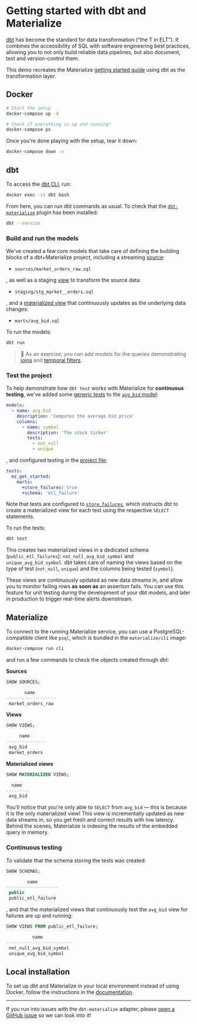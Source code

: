 # Getting started with dbt and Materialize

[dbt](https://docs.getdbt.com/docs/introduction) has become the standard for data transformation (“the T in ELT”). It combines the accessibility of SQL with software engineering best practices, allowing you to not only build reliable data pipelines, but also document, test and version-control them.

This demo recreates the Materialize [getting started guide](https://materialize.com/docs/get-started/) using dbt as the transformation layer.

## Docker

```bash
# Start the setup
docker-compose up -d

# Check if everything is up and running!
docker-compose ps
```

Once you're done playing with the setup, tear it down:

```bash
docker-compose down -v
```

## dbt

To access the [dbt CLI](https://docs.getdbt.com/dbt-cli/cli-overview), run:

```bash
docker exec -it dbt bash
```

From here, you can run dbt commands as usual. To check that the [`dbt-materialize`](https://pypi.org/project/dbt-materialize/) plugin has been installed:

```bash
dbt --version
```

### Build and run the models

We've created a few core models that take care of defining the building blocks of a dbt+Materialize project, including a streaming [source](https://materialize.com/docs/overview/api-components/#sources):

- `sources/market_orders_raw.sql`

, as well as a staging [view](https://materialize.com/docs/overview/api-components/#non-materialized-views) to transform the source data:

- `staging/stg_market__orders.sql`

, and a [materialized view](https://materialize.com/docs/overview/api-components/#materialized-views) that continuously updates as the underlying data changes:

- `marts/avg_bid.sql`

To run the models:

```bash
dbt run
```

> :crab: As an exercise, you can add models for the queries demonstrating [joins](https://materialize.com/docs/get-started/#joins) and [temporal filters](https://materialize.com/docs/get-started/#temporal-filters).

### Test the project

To help demonstrate how `dbt test` works with Materialize for **continuous testing**, we've added some [generic tests](https://docs.getdbt.com/docs/building-a-dbt-project/tests#generic-tests) to the [`avg_bid` model](dbt/models/marts/avg_bid.sql):

```yaml
models:
  - name: avg_bid
    description: 'Computes the average bid price'
    columns:
      - name: symbol
        description: 'The stock ticker'
        tests:
          - not_null
          - unique
```

, and configured testing in the [project file](dbt/dbt_project.yml):

```yaml
tests:
  mz_get_started:
    marts:
      +store_failures: true
      +schema: 'etl_failure'
```

Note that tests are configured to [`store_failures`](https://docs.getdbt.com/reference/resource-configs/store_failures), which instructs dbt to create a materialized view for each test using the respective `SELECT` statements.

To run the tests:

```bash
dbt test
```

This creates two materialized views in a dedicated schema (`public_etl_failures`): `not_null_avg_bid_symbol` and `unique_avg_bid_symbol`. dbt takes care of naming the views based on the type of test (`not_null`, `unique`) and the columns being tested (`symbol`).

These views are continuously updated as new data streams in, and allow you to monitor failing rows **as soon as** an assertion fails. You can use this feature for unit testing during the development of your dbt models, and later in production to trigger real-time alerts downstream.

## Materialize

To connect to the running Materialize service, you can use a PostgreSQL-compatible client like `psql`, which is bundled in the `materialize/cli` image:

```bash
docker-compose run cli
```

and run a few commands to check the objects created through dbt:

**Sources**

```sql
SHOW SOURCES;

       name
-------------------
 market_orders_raw
```

**Views**

```sql
SHOW VIEWS;

     name
---------------
 avg_bid
 market_orders
```

**Materialized views**

```sql
SHOW MATERIALIZED VIEWS;

  name
---------
 avg_bid
```

You'll notice that you're only able to `SELECT` from `avg_bid` — this is because it is the only materialized view! This view is incrementally updated as new data streams in, so you get fresh and correct results with low latency. Behind the scenes, Materialize is indexing the results of the embedded query in memory.

### Continuous testing

To validate that the schema storing the tests was created:

```sql
SHOW SCHEMAS;

        name
--------------------
 public
 public_etl_failure
```

, and that the materialized views that continuously test the `avg_bid` view for failures are up and running:

```sql
SHOW VIEWS FROM public_etl_failure;

          name
-------------------------
 not_null_avg_bid_symbol
 unique_avg_bid_symbol
```

## Local installation

To set up dbt and Materialize in your local environment instead of using Docker, follow the instructions in the [documentation](https://materialize.com/docs/guides/dbt/).

<hr>

If you run into issues with the `dbt-materialize` adapter, please [open a GitHub issue](https://github.com/MaterializeInc/materialize/issues/new/choose) so we can look into it!
